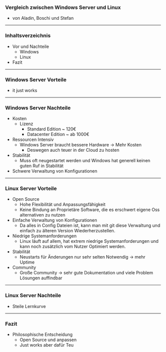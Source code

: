 ### Vergleich zwischen Windows Server und Linux 

- von Aladin, Boschi und Stefan
---
### Inhaltsverzeichnis

- Vor und Nachteile
	- Windows
	- Linux
- Fazit
---

### Windows Server Vorteile
- it just works
---
### Windows Server Nachteile
- Kosten 
	- Lizenz
		- Standard Edition ~ 120€
		- Datacenter Edition ~ ab 1000€ 
- Ressourcen Intensiv
	- Windows Server braucht bessere Hardware → Mehr Kosten
		- Deswegen auch teuer in der Cloud zu hosten
- Stabilität
	- Muss oft neugestartet werden und Windows hat generell keinen guten Ruf in Stabilität
-	Schwere Verwaltung von Konfigurationen
---
### Linux Server Vorteile
- Open Source
	- Hohe Flexibilität und Anpassungsfähigkeit
	- Keine Bindung an Proprietäre Software, die es erschwert eigene Oss alternativen zu nutzen
- Einfache Verwaltung von Konfigurationen
	- Da alles in Config Dateien ist, kann man mit git diese Verwaltung und einfach zu älteren Version Wiederherzustellen. 
- Niedrige Systemanforderungen
	- Linux läuft auf allem, hat extrem niedrige Systemanforderungen und kann noch zusätzlich vom Nutzer Optimiert werden.
- Stabilität
	- Neustarts für Änderungen nur sehr selten Notwendig → mehr Uptime
- Community
	- Große Community → sehr gute Dokumentation und viele Problem Lösungen auffindbar
---
### Linux Server Nachteile
- Steile Lernkurve 
---
### Fazit
- Philosophische Entscheidung
	- Open Source und anpassen 
	- Just works aber dafür Teu